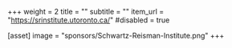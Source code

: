 +++
weight = 2
title = ""
subtitle = ""
item_url = "https://srinstitute.utoronto.ca/"
#disabled = true

[asset]
  image = "sponsors/Schwartz-Reisman-Institute.png"
+++